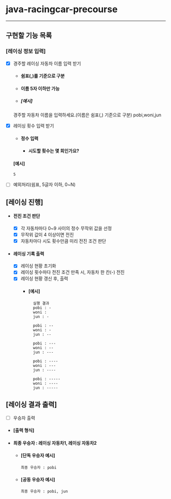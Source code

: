 # java-racingcar-precourse
- - -
## 구현할 기능 목록

### [레이싱 정보 입력]
 - [X] 경주할 레이싱 자동차 이름 입력 받기 
   - #### 쉼표(,)를 기준으로 구분
   - #### 이름 5자 이하만 가능

   
    - ##### [예시]


     경주할 자동차 이름을 입력하세요.(이름은 쉼표(,) 기준으로 구분)
     pobi,woni,jun

  - [X] 레이싱 횟수 입력 받기
    - #### 정수 입력 
      - #### 시도할 횟수는 몇 회인가요?
    #### [예시]
        5
  - [ ] 예외처리(쉼표, 5글자 이하, 0~N)

## [레이싱 진행]
- ####  전진 조건 판단 
  - [X] 각 자동차마다 0~9 사이의 정수 무작위 값을 선정
  - [X] 무작위 값이 4 이상이면 전진
  - [X] 자동차마다 시도 횟수만큼 미리 전진 조건 판단 
   
- #### 레이싱 기록 출력
  - [x] 레이싱 현황 초기화 
  - [x] 레이싱 횟수마다 전진 조건 만족 시, 자동차 한 칸(-) 전진
  - [X] 레이싱 현황 갱신 후, 출력 
    - #### [예시]
            실행 결과
            pobi : -
            woni :
            jun : -
    
            pobi : --
            woni : -
            jun : --

            pobi : ---
            woni : --
            jun : ---
    
            pobi : ----
            woni : ---
            jun : ----
    
            pobi : -----
            woni : ----
            jun : -----


## [레이싱 결과 출력]
- [ ] 우승자 출력
- #### [출력 형식] 
- #### 최종 우승자 : 레이싱 자동차1, 레이싱 자동차2
  - #### [단독 우승자 예시]
        최종 우승자 : pobi

  - #### [공동 우승자 예시]
        최종 우승자 : pobi, jun
        
  
